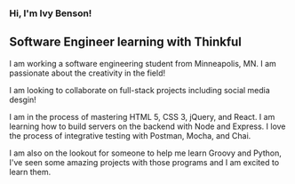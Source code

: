 ### Hi, I'm Ivy Benson!

## Software Engineer learning with Thinkful

I am working a software engineering student from Minneapolis, MN. I am passionate about the creativity in the field!

I am looking to collaborate on full-stack projects including social media desgin!

I am in the process of mastering HTML 5, CSS 3, jQuery, and React. I am learning how to build servers on the backend with Node and Express. I love the process of integrative testing with Postman, Mocha, and Chai.

I am also on the lookout for someone to help me learn Groovy and Python, I've seen some amazing projects with those programs and I am excited to learn them.
